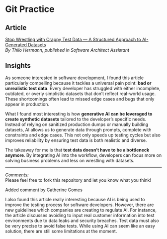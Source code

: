 # Git Practice

## Article

[Stop Wrestling with Crappy Test Data — A Structured Approach to AI-Generated Datasets](https://medium.com/software-architect-assistant/stop-wrestling-with-crappy-test-data-a-structured-approach-to-ai-generated-datasets-5a3c9b19a21a)  
*By Thilo Hermann, published in Software Architect Assistant*

## Insights

As someone interested in software development, I found this article particularly compelling because it tackles a universal pain point: **bad or unrealistic test data**. Every developer has struggled with either incomplete, outdated, or overly simplistic datasets that don’t reflect real-world usage. These shortcomings often lead to missed edge cases and bugs that only appear in production.

What I found most interesting is how **generative AI can be leveraged to create synthetic datasets** tailored to the developer’s specific needs. Instead of relying on sanitized production dumps or manually building datasets, AI allows us to generate data through prompts, complete with constraints and edge cases. This not only speeds up testing cycles but also improves reliability by ensuring test data is both realistic and diverse.

The takeaway for me is that **test data doesn’t have to be a bottleneck anymore**. By integrating AI into the workflow, developers can focus more on solving business problems and less on wrestling with datasets.

---

*Comments:*  
Please feel free to fork this repository and let you know what you think!

Added comment by Catherine Gomes

I also found this article really interesting because AI is being used to improve the testing process for software developers. However, there are new guidelines which companies are creating to regulate AI. For instance, the article discusses avoiding to input real customer information into test environments due to data leaks and security breaches. Test data must also be very precise to avoid false tests. While using AI can seem like an easy solution, there are still some limitations at the moment.

